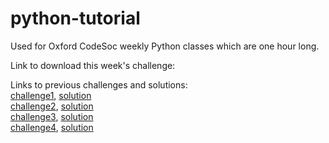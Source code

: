 # python-tutorial
Used for Oxford CodeSoc weekly Python classes which are one hour long.

Link to download this week's challenge:


Links to previous challenges and solutions:  
[challenge1](https://onedrive.live.com/download?cid=409B943F3040E52C&resid=409B943F3040E52C%21121336&authkey=AHaEps48TzITuqI),
[solution](https://onedrive.live.com/download?cid=409B943F3040E52C&resid=409B943F3040E52C%21121444&authkey=AOGAMQAXl4okK2A)  
[challenge2](https://onedrive.live.com/embed?cid=409B943F3040E52C&resid=409B943F3040E52C%21121339&authkey=AP8E7M9P-GIJViQ),
[solution](https://onedrive.live.com/download?cid=409B943F3040E52C&resid=409B943F3040E52C%21121443&authkey=AOz7cf7Ifhxfx7U)  
[challenge3](https://onedrive.live.com/download?cid=409B943F3040E52C&resid=409B943F3040E52C%21121335&authkey=AC_KY6OnevDTMfU),
[solution](https://onedrive.live.com/download?cid=409B943F3040E52C&resid=409B943F3040E52C%21121442&authkey=AKRwzirlccXaRkM)  
[challenge4](https://onedrive.live.com/download?cid=409B943F3040E52C&resid=409B943F3040E52C%21121303&authkey=AGN5lNOz6hVxyoY),
[solution](https://onedrive.live.com/download?cid=409B943F3040E52C&resid=409B943F3040E52C%21121441&authkey=AHP3F2o3GzzE5h4)